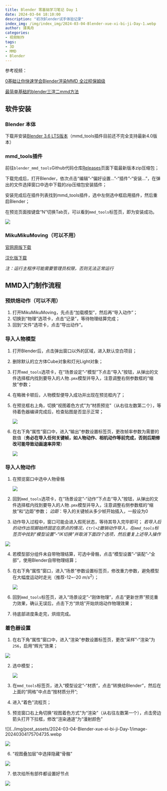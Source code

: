 ```yaml
---
title: Blender 零基础学习笔记 Day 1
date: 2024-03-04 18:10:00
description: "初次Blender试手体验记录"
index_img: /img/index_img/2024-03-04-Blender-xue-xi-bi-ji-Day-1.webp
author: 谭禹舟
categories: 
- 视频制作
tags:
- 3D
- MMD
- Blender
---
```


参考视频：

[0基础让你快速学会Blender渲染MMD 全过程保姆级](https://www.bilibili.com/video/BV1na4y157fs/)

[最简单基础的blender三渲二mmd方法](https://www.bilibili.com/video/BV1m5411y7qf/)



## 软件安装



### Blender 本体

下载并安装[Blender 3.6 LTS版本](https://www.blender.org/download/lts/3-6/)（mmd_tools插件目前还不完全支持最新4.0版本）



### mmd_tools插件

前往`blender_mmd_tools`Github代码仓库[Releases](https://github.com/UuuNyaa/blender_mmd_tools/releases)页面下载最新版本zip压缩包；

下载完成后，打开Blender，依次点击“编辑”-“偏好设置...”-“插件”-“安装...”，在弹出的文件选择窗口中选中下载的zip压缩包安装插件；

安装完成后在插件列表找到mmd_tools插件，选中左侧选中框启用插件，然后重启Blender；

在预览页面按键盘“N”切换Tab页，可以看到`mmd_tools`标签页，即为安装成功。

![](../img/post_assets/2024-03-04-Blender-xue-xi-bi-ji-Day-1/image-20240304170308067.webp)



### MikuMikuMoving（可以不用）

[官网原版下载](https://sites.google.com/site/mikumikumoving/mikumikumoving)

[汉化版下载](https://ifwz.lanzouw.com/iwDEZ0awbr8j)

*注：运行主程序可能需要管理员权限，否则无法正常运行*



## MMD入门制作流程



### 预烘焙动作（可以不用）

1. 打开MikuMikuMoving，先点击“加载模型”，然后再“导入动作”；
2. 切换到“物理”选项卡，点击“记录”，等待物理结算完成；
3. 回到“文件”选项卡，点击“导出动作”。



### 导入人物模型

1. 打开Blender后，点击弹出窗口以外的区域，进入默认空白项目；

2. 删除默认的立方体Cube对象和灯光Light对象；

3. 打开`mmd_tools`选项卡，在“场景设定”-“模型”下点击“导入”按钮，从弹出的文件选择框内找到要导入的人物`.pmx`模型并导入，注意调整右侧参数框的“缩放”参数；

4. 在略微卡顿后，人物模型便导入成功并出现在预览框内了；

5. 在预览框右上角，切换“视图着色方式”为“材质预览”（从右往左数第二个），等待着色器编译完成后，检查贴图是否显示正常；

   ![](../img/post_assets/2024-03-04-Blender-xue-xi-bi-ji-Day-1/image-20240304170208886.webp)

6. 在右下角“属性”窗口中，进入“输出”参数设置标签页，更改帧率参数为需要的数值（**务必在导入任何关键帧，如人物动作、相机动作等前完成，否则后期修改可能导致动画速率异常**）

   ![](../img/post_assets/2024-03-04-Blender-xue-xi-bi-ji-Day-1/image-20240304170557298.webp)

### 导入人物动作

1. 在预览窗口中选中人物骨骼

   ![](../img/post_assets/2024-03-04-Blender-xue-xi-bi-ji-Day-1/image-20240304170908914.webp)

2. 回到`mmd_tools`选项卡，在“场景设定”-“动作”下点击“导入”按钮，从弹出的文件选择框内找到要导入的人物`.pmx`模型并导入，注意调整右侧参数框的“缩放”和“边距”参数；
   *边距*：导入的关键帧从多少帧开始插入，一般设为0

3. 动作导入过程中，窗口可能会进入假死状态，等待其导入完毕即可；
   *若导入后的动作出现脚始终固定在原点的情况，`Ctrl+Z`撤销动作导入，在`mmd_tools`标签页中找到“模型设置”-“IK切换”并取消下面四个选项，然后重复上述导入操作*

![](../img/post_assets/2024-03-04-Blender-xue-xi-bi-ji-Day-1/image-20240304171529493.webp)

4. 若模型部分组件未自带物理结算，可选中骨骼，点击“模型设置”-“装配”-“全部”，使用Blender自带物理结算；

5. 在右下角“属性”窗口，进入“场景”参数设置标签页，修改重力参数，避免模型在大幅度运动时走光（推荐-12~-20 $m/s^2$）；

    ![](../img/post_assets/2024-03-04-Blender-xue-xi-bi-ji-Day-1/image-20240304173907967.webp)

6. 回到`mmd_tools`标签页，进入“场景设定”-“刚体物理”，点击“更新世界”预览重力效果，确认无误后，点击下方“烘焙”开始烘焙动作物理效果；

7. 待底部进度条走完，烘焙完成。



### 着色器设置

1. 在右下角“属性”窗口中，进入“渲染”参数设置标签页，更改“采样”-“渲染”为`256`，启用“辉光”效果；

![](../img/post_assets/2024-03-04-Blender-xue-xi-bi-ji-Day-1/image-20240304181007138.webp)

2. 选中模型；

   ![](../img/post_assets/2024-03-04-Blender-xue-xi-bi-ji-Day-1/image-20240304175012982.webp)

3. 在`mmd_tools`标签页，进入“模型设定”-“材质”，点击“转换给Blender”，然后在上面的“网格”中点击“按材质分开”;

4. 进入“着色”流程页；

5. 预览窗口右上角切换“视图着色方式”为“渲染”（从右往左数第一个），点击旁边箭头打开下拉框，修改“渲染通道”为“漫射颜色”

![](../img/post_assets/2024-03-04-Blender-xue-xi-bi-ji-Day-1/image-20240304175704735.webp

![](../img/post_assets/2024-03-04-Blender-xue-xi-bi-ji-Day-1/image-20240304175959875.webp)

6. “视图叠加层”中选择隐藏“骨骼”

![](../img/post_assets/2024-03-04-Blender-xue-xi-bi-ji-Day-1/image-20240304175842822.webp)

7. 依次给所有部件都设置好节点

![](../img/post_assets/2024-03-04-Blender-xue-xi-bi-ji-Day-1/image-20240304180301378.webp)
